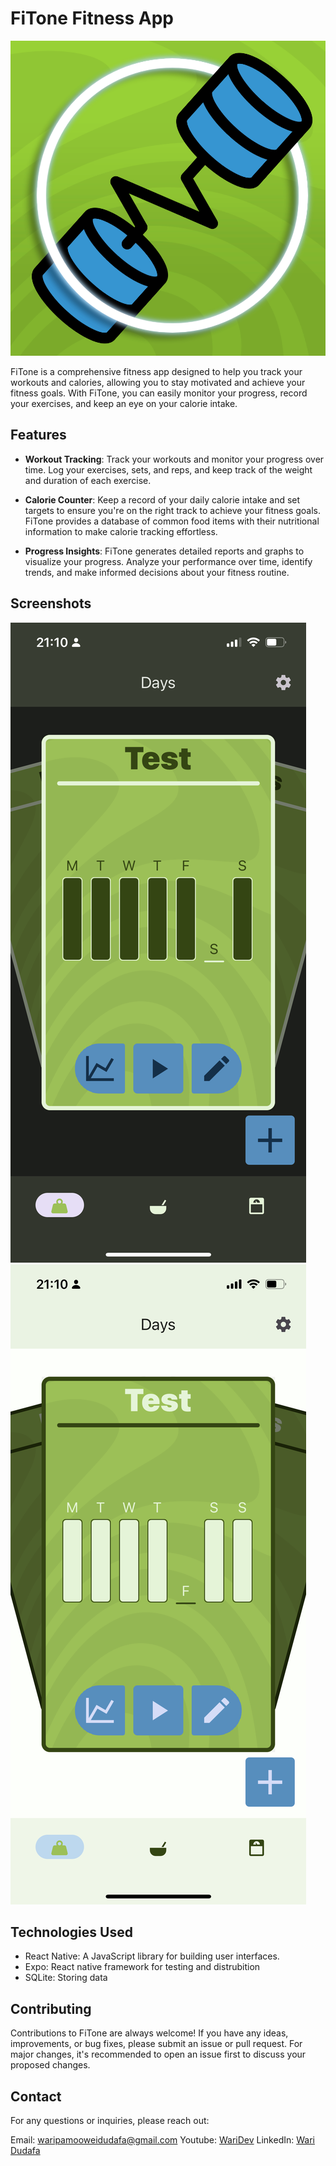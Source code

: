 # FiTone Fitness App

![FiTone Logo](./assets/icon.png)

FiTone is a comprehensive fitness app designed to help you track your workouts and calories, allowing you to stay motivated and achieve your fitness goals. With FiTone, you can easily monitor your progress, record your exercises, and keep an eye on your calorie intake.

## Features

- **Workout Tracking**: Track your workouts and monitor your progress over time. Log your exercises, sets, and reps, and keep track of the weight and duration of each exercise.

- **Calorie Counter**: Keep a record of your daily calorie intake and set targets to ensure you're on the right track to achieve your fitness goals. FiTone provides a database of common food items with their nutritional information to make calorie tracking effortless.

- **Progress Insights**: FiTone generates detailed reports and graphs to visualize your progress. Analyze your performance over time, identify trends, and make informed decisions about your fitness routine.

## Screenshots

![Dark home page](./assets/screenshots/DayPage_dark.PNG)
![Light home page](./assets/screenshots/DayPage_light.PNG)

## Technologies Used

- React Native: A JavaScript library for building user interfaces.
- Expo: React native framework for testing and distrubition
- SQLite: Storing data

## Contributing

Contributions to FiTone are always welcome! If you have any ideas, improvements, or bug fixes, please submit an issue or pull request. For major changes, it's recommended to open an issue first to discuss your proposed changes.

## Contact

For any questions or inquiries, please reach out:

Email: waripamooweidudafa@gmail.com
Youtube: [WariDev](https://www.youtube.com/@waridev)
LinkedIn: [Wari Dudafa](https://www.linkedin.com/in/waripamo-owei-dudafa-832130241/)
